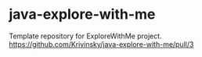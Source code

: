 # java-explore-with-me
Template repository for ExploreWithMe project.
https://github.com/Krivinsky/java-explore-with-me/pull/3
